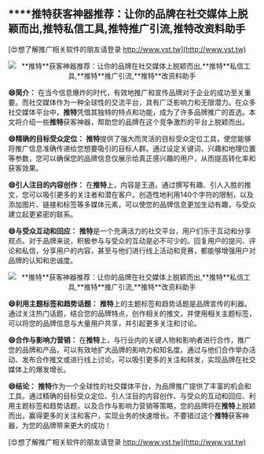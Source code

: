 ## ****推特**获客神器推荐：让你的品牌在社交媒体上脱颖而出,**推特**私信工具,**推特**推广引流,**推特**改资料助手**

[😍想了解推广相关软件的朋友请登录 http://www.vst.tw](http://www.vst.tw)

 <center><img src="https://vst.tw/MP4/tuiguang/png/7.png" alt="**推特**获客神器推荐：让你的品牌在社交媒体上脱颖而出,**推特**私信工具,**推特**推广引流,**推特**改资料助手"></center>

**😄简介：**
在当今信息爆炸的时代，有效地推广和宣传品牌对于企业的成功至关重要。而社交媒体作为一种全球性的交流平台，具有广泛影响力和无限潜力。在众多社交媒体平台中，**推特**凭借其独特的特点和功能，成为了许多品牌推广的首选。本文将介绍一些**推特**获客神器，帮助您的品牌在这个竞争激烈的平台上脱颖而出。

**😄精确的目标受众定位：**
**推特**提供了强大而灵活的目标受众定位工具，使您能够将推广信息准确传递给您想要吸引的目标人群。通过设定关键词、兴趣和地理位置等参数，您可以确保您的品牌信息仅展示给真正感兴趣的用户，从而提高转化率和获客效果。

**😄引人注目的内容创作：**
在**推特**上，内容是王道。通过撰写有趣、引人入胜的推文，您可以吸引更多的关注者和潜在客户。创造性地利用140个字符的限制，以及添加图片、链接和标签等多媒体元素，可以使您的品牌信息更加生动有趣，与受众建立起更紧密的联系。

**😄与受众互动和回应：**
**推特**是一个充满活力的社交平台，用户们乐于互动和分享观点。对于品牌来说，积极参与与受众的互动是必不可少的。回复用户的提问、评论和私信，分享用户的内容，甚至与他们进行线上活动和竞赛，都能够增强用户对品牌的认知和忠诚度。

 <center><img src="https://vst.tw/MP4/tuiguang/png/8.png" alt="**推特**获客神器推荐：让你的品牌在社交媒体上脱颖而出,**推特**私信工具,**推特**推广引流,**推特**改资料助手"></center>

**😄利用主题标签和趋势话题：**
**推特**上的主题标签和趋势话题是品牌宣传的利器。通过关注热门话题，结合您的品牌特点，创作相关的推文，并使用相关主题标签，可以将您的品牌信息与大量用户共享，并引起更多关注和讨论。

**😄合作与影响力营销：**
在**推特**上，与行业内的关键人物和影响者进行合作，推广您的品牌和产品，可以有效地扩大品牌的影响力和知名度。通过与他们合作举办活动、发布合作推文或进行线上讨论，可以吸引更多的关注和转发，实现品牌在社交媒体上的爆发增长。

**😄结论：**
**推特**作为一个全球性的社交媒体平台，为品牌推广提供了丰富的机会和工具。通过精确的目标受众定位、引人注目的内容创作、与受众的互动和回应、利用主题标签和趋势话题，以及合作与影响力营销等策略，您的品牌将在**推特**上脱颖而出，赢得更多的关注和客户，实现业务的快速增长。不要错过这个**推特**获客神器，为您的品牌带来更大的成功！

[😍想了解推广相关软件的朋友请登录 http://www.vst.tw](http://www.vst.tw)



